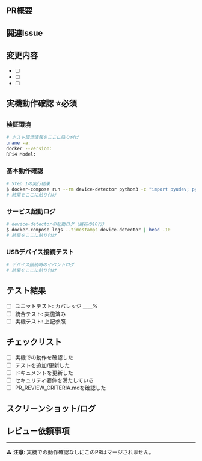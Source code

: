 ## PR概要
<!-- PRの目的と変更内容を簡潔に説明してください -->

## 関連Issue
<!-- Closes #XX 形式で関連Issueをリンク -->

## 変更内容
<!-- 主な変更点をリスト形式で記載 -->
- [ ] 
- [ ] 
- [ ] 

## 実機動作確認 ⭐必須
<!-- PR_REVIEW_CRITERIA.mdに従って実機での検証結果を記載 -->

### 検証環境
```bash
# ホスト環境情報をここに貼り付け
uname -a:
docker --version:
RPi4 Model:
```

### 基本動作確認
```bash
# Step 1の実行結果
$ docker-compose run --rm device-detector python3 -c "import pyudev; pyudev.Context()"
# 結果をここに貼り付け
```

### サービス起動ログ
```bash
# device-detectorの起動ログ（最初の10行）
$ docker-compose logs --timestamps device-detector | head -10
# 結果をここに貼り付け
```

### USBデバイス接続テスト
```bash
# デバイス接続時のイベントログ
# 結果をここに貼り付け
```

## テスト結果
- [ ] ユニットテスト: カバレッジ ____%
- [ ] 統合テスト: 実施済み
- [ ] 実機テスト: 上記参照

## チェックリスト
<!-- すべての項目をチェックしてください -->
- [ ] 実機での動作を確認した
- [ ] テストを追加/更新した
- [ ] ドキュメントを更新した
- [ ] セキュリティ要件を満たしている
- [ ] PR_REVIEW_CRITERIA.mdを確認した

## スクリーンショット/ログ
<!-- 必要に応じて追加の証拠を添付 -->

## レビュー依頼事項
<!-- レビュアーに特に確認してほしい点 -->

---
⚠️ **注意**: 実機での動作確認なしにこのPRはマージされません。